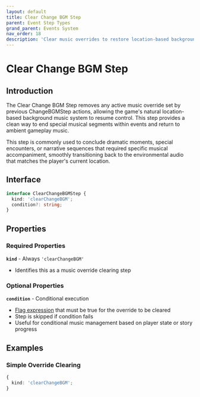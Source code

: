 ```yaml
---
layout: default
title: Clear Change BGM Step
parent: Event Step Types
grand_parent: Events System
nav_order: 18
description: 'Clear music overrides to restore location-based background music'
---
```


# Clear Change BGM Step

## Introduction

The Clear Change BGM Step removes any active music override set by previous ChangeBGMStep actions, allowing the game's natural location-based background music system to resume control. This step provides a clean way to end special musical segments within events and return to ambient gameplay music.

This step is commonly used to conclude dramatic moments, special encounters, or narrative sequences that required specific musical accompaniment, smoothly transitioning back to the environmental audio that matches the player's current location.

## Interface

```typescript
interface ClearChangeBGMStep {
  kind: 'clearChangeBGM';
  condition?: string;
}
```

## Properties

### Required Properties

**`kind`** - Always `'clearChangeBGM'`

- Identifies this as a music override clearing step

### Optional Properties

**`condition`** - Conditional execution

- [Flag expression](../../concepts/flags) that must be true for the override to be cleared
- Step is skipped if condition fails
- Useful for conditional music management based on player state or story progress

## Examples

### Simple Override Clearing

```typescript
{
  kind: 'clearChangeBGM';
}
```
